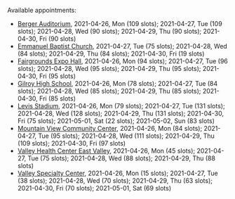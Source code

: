 Available appointments:

* [Berger Auditorium](https://schedulecare.sccgov.org/mychartprd/SignupAndSchedule/EmbeddedSchedule?id=132694&vt=1277&dept=101064003), 2021-04-26, Mon (109 slots); 2021-04-27, Tue (109 slots); 2021-04-28, Wed (90 slots); 2021-04-29, Thu (90 slots); 2021-04-30, Fri (90 slots)
* [Emmanuel Baptist Church](https://schedulecare.sccgov.org/mychartprd/SignupAndSchedule/EmbeddedSchedule?id=132871&vt=1277&dept=101064006), 2021-04-27, Tue (75 slots); 2021-04-28, Wed (84 slots); 2021-04-29, Thu (84 slots); 2021-04-30, Fri (19 slots)
* [Fairgrounds Expo Hall](https://schedulecare.sccgov.org/mychartprd/SignupAndSchedule/EmbeddedSchedule?id=132726&vt=1277&dept=101064002), 2021-04-26, Mon (94 slots); 2021-04-27, Tue (96 slots); 2021-04-28, Wed (95 slots); 2021-04-29, Thu (95 slots); 2021-04-30, Fri (95 slots)
* [Gilroy High School](https://schedulecare.sccgov.org/mychartprd/SignupAndSchedule/EmbeddedSchedule?id=132980&vt=1277&dept=101064008), 2021-04-26, Mon (78 slots); 2021-04-27, Tue (84 slots); 2021-04-28, Wed (85 slots); 2021-04-29, Thu (85 slots); 2021-04-30, Fri (85 slots)
* [Levis Stadium](https://schedulecare.sccgov.org/mychartprd/SignupAndSchedule/EmbeddedSchedule?id=132723&vt=1277&dept=101064004), 2021-04-26, Mon (79 slots); 2021-04-27, Tue (131 slots); 2021-04-28, Wed (128 slots); 2021-04-29, Thu (131 slots); 2021-04-30, Fri (75 slots); 2021-05-01, Sat (22 slots); 2021-05-02, Sun (83 slots)
* [Mountain View Community Center](https://schedulecare.sccgov.org/mychartprd/SignupAndSchedule/EmbeddedSchedule?id=132472&vt=1277&dept=101064001), 2021-04-26, Mon (84 slots); 2021-04-27, Tue (95 slots); 2021-04-28, Wed (111 slots); 2021-04-29, Thu (109 slots); 2021-04-30, Fri (97 slots)
* [Valley Health Center East Valley](https://schedulecare.sccgov.org/mychartprd/SignupAndSchedule/EmbeddedSchedule?id=132268&vt=1277&dept=101064007), 2021-04-26, Mon (45 slots); 2021-04-27, Tue (75 slots); 2021-04-28, Wed (88 slots); 2021-04-29, Thu (88 slots)
* [Valley Specialty Center](https://schedulecare.sccgov.org/mychartprd/SignupAndSchedule/EmbeddedSchedule?id=132277&vt=1277&dept=101001072), 2021-04-26, Mon (15 slots); 2021-04-27, Tue (38 slots); 2021-04-28, Wed (70 slots); 2021-04-29, Thu (63 slots); 2021-04-30, Fri (70 slots); 2021-05-01, Sat (69 slots)
